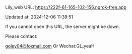 Lily_web URL: https://222f-61-165-102-156.ngrok-free.app

Updated at: 2024-12-06 11:39:51

If you cannot open this URL, the server might be down.

Please contact: 

goley04@foxmail.com Or Wechat:GL_yeaH